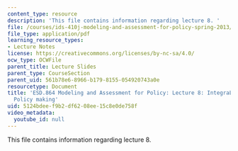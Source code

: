 ```yaml
---
content_type: resource
description: 'This file contains information regarding lecture 8. '
file: /courses/ids-410j-modeling-and-assessment-for-policy-spring-2013/5124bdeef9b2df6208ee15c8e0de758f_MITESD_864S13_lecture8.pdf
file_type: application/pdf
learning_resource_types:
- Lecture Notes
license: https://creativecommons.org/licenses/by-nc-sa/4.0/
ocw_type: OCWFile
parent_title: Lecture Slides
parent_type: CourseSection
parent_uid: 561b78e6-8966-b179-8155-054920743a0e
resourcetype: Document
title: 'ESD.864 Modeling and Assessment for Policy: Lecture 8: IntegraLng Models and
  Policy making'
uid: 5124bdee-f9b2-df62-08ee-15c8e0de758f
video_metadata:
  youtube_id: null
---
```

This file contains information regarding lecture 8. 